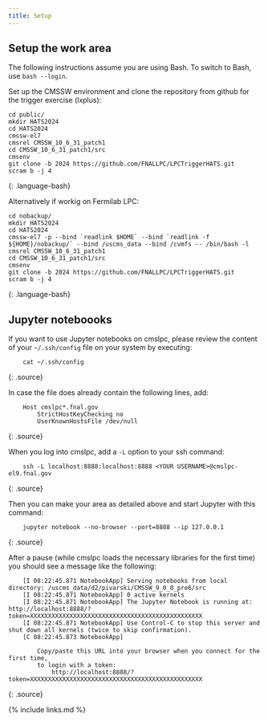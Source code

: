 ```yaml
---
title: Setup
---
```


## Setup the work area
The following instructions assume you are using Bash. To switch to Bash, use `bash --login`.

Set up the CMSSW environment and clone the repository from github for the trigger exercise (lxplus):
~~~    
cd public/
mkdir HATS2024 
cd HATS2024
cmssw-el7
cmsrel CMSSW_10_6_31_patch1
cd CMSSW_10_6_31_patch1/src
cmsenv
git clone -b 2024 https://github.com/FNALLPC/LPCTriggerHATS.git
scram b -j 4
~~~
{: .language-bash}

Alternatively if workig on Fermilab LPC:
~~~    
cd nobackup/
mkdir HATS2024 
cd HATS2024
cmssw-el7 -p --bind `readlink $HOME` --bind `readlink -f ${HOME}/nobackup/` --bind /uscms_data --bind /cvmfs -- /bin/bash -l
cmsrel CMSSW_10_6_31_patch1
cd CMSSW_10_6_31_patch1/src
cmsenv
git clone -b 2024 https://github.com/FNALLPC/LPCTriggerHATS.git
scram b -j 4
~~~
{: .language-bash}

## Jupyter noteboooks

If you want to use Jupyter notebooks on cmslpc, please review the content of your `~/.ssh/config` file on your system by executing:
~~~
    cat ~/.ssh/config
~~~
{: .source}

In case the file does already contain the following lines, add:
~~~
    Host cmslpc*.fnal.gov
        StrictHostKeyChecking no
        UserKnownHostsFile /dev/null
~~~
{: .source}

When you log into cmslpc, add a `-L` option to your ssh command:
~~~
    ssh -L localhost:8888:localhost:8888 <YOUR USERNAME>@cmslpc-el9.fnal.gov
~~~
{: .source}

Then you can make your area as detailed above and start Jupyter with this command:
~~~
    jupyter notebook --no-browser --port=8888 --ip 127.0.0.1
~~~
{: .source}

After a pause (while cmslpc loads the necessary libraries for the first time) you should see a message like the following:
~~~
    [I 08:22:45.871 NotebookApp] Serving notebooks from local directory: /uscms_data/d2/pivarski/CMSSW_9_0_0_pre6/src
    [I 08:22:45.871 NotebookApp] 0 active kernels 
    [I 08:22:45.871 NotebookApp] The Jupyter Notebook is running at: http://localhost:8888/?token=XXXXXXXXXXXXXXXXXXXXXXXXXXXXXXXXXXXXXXXXXXXXXXXX
    [I 08:22:45.871 NotebookApp] Use Control-C to stop this server and shut down all kernels (twice to skip confirmation).
    [C 08:22:45.873 NotebookApp] 
        
        Copy/paste this URL into your browser when you connect for the first time,
        to login with a token:
            http://localhost:8888/?token=XXXXXXXXXXXXXXXXXXXXXXXXXXXXXXXXXXXXXXXXXXXXXXXX
~~~
{: .source}

{% include links.md %}
